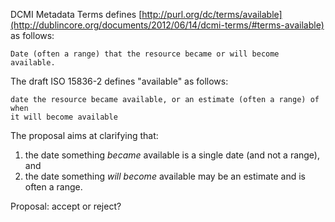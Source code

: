 DCMI Metadata Terms defines [http://purl.org/dc/terms/available](http://dublincore.org/documents/2012/06/14/dcmi-terms/#terms-available) as follows:

    Date (often a range) that the resource became or will become available.

The draft ISO 15836-2 defines "available" as follows:

    date the resource became available, or an estimate (often a range) of when
    it will become available

The proposal aims at clarifying that:
1.  the date something _became_ available is a single date (and not a range), and 
2.  the date something _will become_ available may be an estimate and is often a range.

Proposal: accept or reject?
